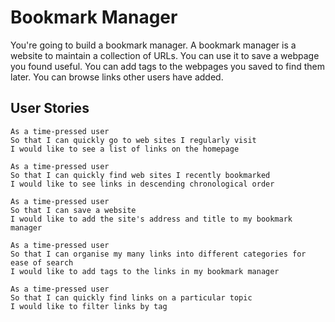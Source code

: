 # Bookmark Manager

You're going to build a bookmark manager. A bookmark manager is a website to maintain a collection of URLs. You can use it to save a webpage you found useful. You can add tags to the webpages you saved to find them later. You can browse links other users have added.

## User Stories

```
As a time-pressed user
So that I can quickly go to web sites I regularly visit
I would like to see a list of links on the homepage
```
```
As a time-pressed user
So that I can quickly find web sites I recently bookmarked
I would like to see links in descending chronological order
```
```
As a time-pressed user
So that I can save a website
I would like to add the site's address and title to my bookmark manager
```
```
As a time-pressed user
So that I can organise my many links into different categories for ease of search
I would like to add tags to the links in my bookmark manager
```
```
As a time-pressed user
So that I can quickly find links on a particular topic
I would like to filter links by tag
```

